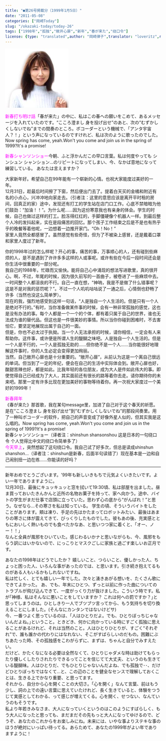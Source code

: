 ```yaml
---
title: "●第26号掲載分（1999年1月5日）"
date: "2011-05-08"
categories: ["岡崎Today"]
slug: "/okazaki-today/today-26"
tags: ["1998年","孤独","敞开心扉","新年","春が来た","绕口令"]
license: {type: "translated",author: "岡崎律子",translator: "loveritz",reproduced-url: "http://love.life.coocan.jp/today/today26.html",reproduced-website: "岡崎律子Book"}
---
```


[![](./images/today24.jpg)](./images/today24.jpg)

  
<span style="color: #ff00ff;">新春打ち明け話</span>「春が来た」の中に、私はこの春への願いをこめて、あるメッセージを入れていたのです。“こころ澄まし 身を投げ出せ”のあと、次の“むずかしくしないでね”までの間奏のところ。ボコーダーという機械で、「アンタ宇宙人？！」という声になっているのですけれど、私は次のように歌ったのでした。Now spring has come, yeah.Won't you come and join us in the spring of 1999?It's a promise!  

  
<span style="color: #ff00ff;">新春シャンソンショー</span>今朝、ふと浮かんだこの早口言葉。私は何度やっても シンシュン シャンション…のリピートになってしまい、今、なかば意地になって練習している。 あなたは言えますか？  

  
大家新年好。希望自己在99年能有一个崭新的心情。也祝大家能度过美好的一年。  
12月31日，趁最后时间擦了下窗，然后便出门去了。提着白天买的金橘和附近有名的小点心，兴冲冲地向家走去。（引者注：这里的意思应该是离开平时租的房间，回真正的家）途中，发现还有打工的学生站在店门口工作。心底不禁暗暗为他们鼓劲：“加油！！”。为什么呢……因为这份寒意我也有亲身的体会。学生的时候，自己也做过这样的打工。脸冻得红红的，手脚僵硬像个机器人一样。到最后整个人冷的发抖起来，实在是段痛苦的回忆。那个孩子工作结束之后是不是也有热乎乎的晚餐等着他呢，一边想着一边推开家门。“Oh！No！”  
家里人竟然全都感冒了。虽然感觉有些奇怪，但为了不被染上感冒，还是戴着口罩和家里人度过了新年。  

  
你的1998年过的怎么样呢？开心的事，痛苦的事，万事顺心的人，还有碰到些麻烦的人，是不是遇到了许许多多这样的人或事呢。或许有些在今后一段时间还会是你生活中很重要的一部分呢。  
我自己的1988年，忙碌而又愉快。能将自己心中涌现的想法写进歌里，真的很开心。啊，不过，年尾的时候，因为很久前写的一首曲子，被卷进了一些麻烦中去。一时间整个人都沮丧的不行。自己一直在想，“神呐，我是不是做了什么错事呢？这是不是对我的惩罚呢？”。不过一个人叽叽咕咕说了一通之后，心情倒也舒畅了许多（当然也没这么简单罗）。  
现在的我，强烈地感受到这样一句话，“人是独自一个人生活的。但是只有一个人是绝对不行的。”有时，当你准备做某件事的时候，会有一种非常孤独的感觉，这也是没有办法的事。每个人都是一个一个的个体，都有着只属于自己的世界，谁也无法成为谁的替代品。但这也是一件很美妙的事情。所以当你你碰到困难时，不去害怕它，要坚定地展现出属于自己的一面。  
但是，你也不必太过于执拗。当一个人无法承担的时候，请你相信，一定会有人来帮助你。这件事，或许便是所谓人生的醍醐之味吧。人是独自一个人生活的。但是一个人是不行的，一个人是孤独无助的……但你绝不是一个人……当你能很好地理解这件事时，你的人生必定会变得更加绚丽。  
当然，自己敞开心扉也是十分重要的。“敞开心扉”，从前认为这是一个离自己很远的单词。但当到了一定的年纪，便会在自己的生活中实际体会到。敞开心扉也好，酸甜苦辣也好，都是如此。比我年轻的各位朋友，成为大人是件如此伟大的事。即使觉得自己已经成为了大人，其实面前还有很长的路等着你去走。请你期待你的未来吧。那里一定有许多比现在更加美好的事物等待着你。再一次祝大家度过一个美好的1999年！  

  
<span style="color: #ff00ff;">新春拜年</span>  
《春が来た》那首歌，我在某句message里，加进了自己对于这个春天的祈愿。是在“こころ澄まし 身を投げ出せ”到“むずかしくしないでね”的那段间奏里。用了一种叫ボコーダー的软件，把自己的声音变成了好像外星人似的，但其实我是这么唱的。Now spring has come, yeah.Won't you come and join us in the spring of 1999?It's a promise!  
新春シャンソンショー（译者注：shinshun shansonshou 这是日本的一句绕口令 个人觉得比中文的绕口令简单多了）  
<span style="color: #ff00ff;">今天早上</span>，突然想起了这句绕口令。我自己试了好多次，但总是读成shinshun shanshon…（译者注：shinshun是新春，后面半句读错了）现在基本是一边和自己闹别扭一边在练……你能读的好吗？

---

新年おめでとうございます。'99年も新しいきもちで元気よくいきたいです。よい一年でありますように。  
12月30日、最後にキュッキュッと窓を拭いて19:30頃、私は部屋を出ました。昼ま買っておいたきんかんと近所の名物お菓子を持って、家へ向かう。途中、バイトの学生がまだ仕事で店頭に立っていた。思わず心の底から“がんばれ！”と思う。なぜなら…その寒さを私は知っている。 学生の頃、そういうバイトをしたことがあります。頬は凍り、手足の先はかたまってロボットみたい、最後はあまりの寒さに体が震えてきて、びっくりしたものでした。彼もあの後、充実感とともにおいしく熱いものでも食べたかなあ、と思いつつ家に着くと、「オー、ノー！！」  
なんと全員が風邪をひいていた。感じわるいかナと思いながらも、今、風邪をもらう訳にはいかないので、にっこりとマスクごしに家族と過ごす楽しいお正月です。  

  
あなたの1998年はどうでしたか？ 嬉しいこと、つらいこと、優しかった人、ちょっと困った人、いろんな事があったのでは、と思います。引き続き抱えてるものがある人もいるかもしれないですね。  
私は忙しく、とても嬉しい一年でした。次々と湧きあがる想いを、たくさん歌にできてよかった。 あ、でも、年末にひとつ、ずっと以前に作った曲についてのトラブルが飛び込んできて、一度がっくり力が抜けました。こういう時です。私が｢神様、私はそんなに悪いことをしていますか？ これは何への罰ですか？｣と思ってしまうのは。ひとしきり一人でブツブツ言ってから、もう気持ちを切り換えることにしました。(そんなにカンタンではないけどサ)  
今、一番つよく思っているのは、｢人はひとりだよ。でも、ひとりぼっちじゃないんだよね。｣ということ。ときどき、何かに向かっている時にすごく孤独に思えることがあるけれど、それは当然のこと。人はひとりひとりが、すごく“それぞれ”で、誰も誰かの代わりにはなれない、そこがすばらしいのだもの。困難にぶちあたった時、その孤独感をこわがらずに、まずは、ちゃんと自分でみすえたい。  
だけど、かたくなになる必要は全然なくて、ひとりじゃダメな時は助けてもらったり優しくしたりされたりできるってことを信じてて大丈夫、というのも生きている醍醐味。人はひとりだ、でもひとりじゃないんだよね、でも孤独で･･、だけどひとりぼっちではなくて…と、この辺のことを健全なセンスで理解しておくことは、生きる上でかなり重要、と思ってます。  
それから、自分から心を開くことの大切さ。「心を開く」なんて言葉、前はもう少し、詞の上での遠い言葉に思えていたけれど、長く生きていると、体験をつうじて実感としてわかる、って感じが増えてくる。心を開く、せつない、なんていうのもそうです。  
私より年若きみなさま、大人になっていくというのはこのようにすばらしく、もう大人になったと思っても、まだまだその先もっと大人になってゆけるので、どうぞ、あなたのこれからをお楽しみにね。未来には、いやな事よりステキな事のほうが絶対にいっぱい待ってる。あらためて、あなたの1999年がよい年でありますように！  